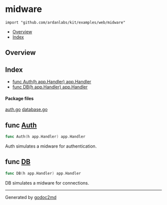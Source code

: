 

# midware
`import "github.com/ardanlabs/kit/examples/web/midware"`

* [Overview](#pkg-overview)
* [Index](#pkg-index)

## <a name="pkg-overview">Overview</a>



## <a name="pkg-index">Index</a>
* [func Auth(h app.Handler) app.Handler](#Auth)
* [func DB(h app.Handler) app.Handler](#DB)


#### <a name="pkg-files">Package files</a>
[auth.go](/src/github.com/ardanlabs/kit/examples/web/midware/auth.go) [database.go](/src/github.com/ardanlabs/kit/examples/web/midware/database.go) 





## <a name="Auth">func</a> [Auth](/src/target/auth.go?s=145:181#L1)
``` go
func Auth(h app.Handler) app.Handler
```
Auth simulates a midware for authentication.



## <a name="DB">func</a> [DB](/src/target/database.go?s=140:174#L1)
``` go
func DB(h app.Handler) app.Handler
```
DB simulates a midware for connections.








- - -
Generated by [godoc2md](http://godoc.org/github.com/davecheney/godoc2md)
